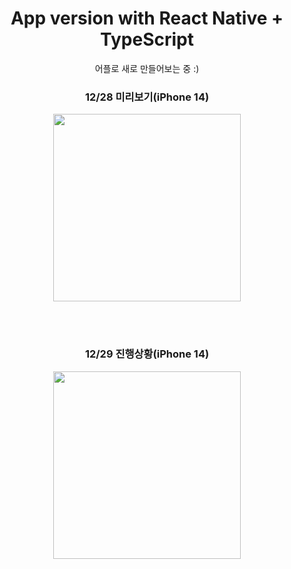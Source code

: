 <div align="center">

# App version with React Native + TypeScript

어플로 새로 만들어보는 중 :)

### 12/28 미리보기(iPhone 14)

<img src="https://user-images.githubusercontent.com/86578246/209785379-c91a698c-5337-4a9f-827e-229c58bb9419.gif" width="300px">

<br></br>

### 12/29 진행상황(iPhone 14)

<img src="https://user-images.githubusercontent.com/86578246/209955721-11c99a88-0667-4aba-b22f-9e1b398dd299.gif" width="300px">

</div>
